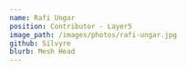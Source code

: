 ```yaml
---
name: Rafi Ungar
position: Contributor - Layer5
image_path: /images/photos/rafi-ungar.jpg
github: Silvyre
blurb: Mesh Head
---
```

